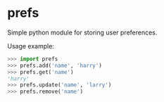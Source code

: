 # prefs
Simple python module for storing user preferences.

Usage example:
```python
>>> import prefs
>>> prefs.add('name', 'harry')
>>> prefs.get('name')
'harry'
>>> prefs.update('name', 'larry')
>>> prefs.remove('name')
```
